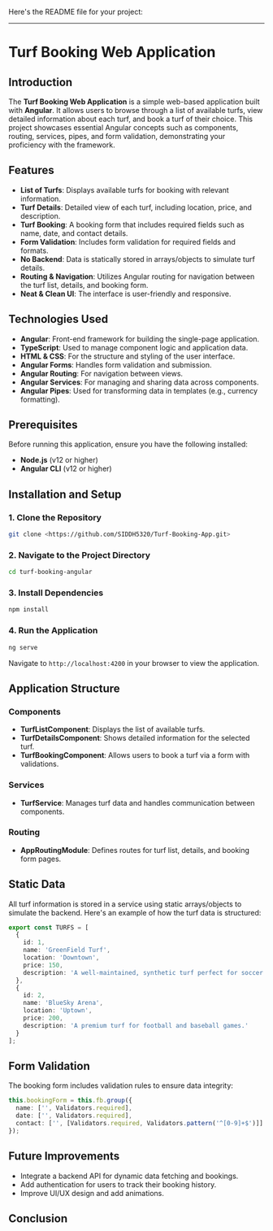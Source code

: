 Here's the README file for your project:

---

# Turf Booking Web Application

## Introduction
The **Turf Booking Web Application** is a simple web-based application built with **Angular**. It allows users to browse through a list of available turfs, view detailed information about each turf, and book a turf of their choice. This project showcases essential Angular concepts such as components, routing, services, pipes, and form validation, demonstrating your proficiency with the framework.

## Features
- **List of Turfs**: Displays available turfs for booking with relevant information.
- **Turf Details**: Detailed view of each turf, including location, price, and description.
- **Turf Booking**: A booking form that includes required fields such as name, date, and contact details.
- **Form Validation**: Includes form validation for required fields and formats.
- **No Backend**: Data is statically stored in arrays/objects to simulate turf details.
- **Routing & Navigation**: Utilizes Angular routing for navigation between the turf list, details, and booking form.
- **Neat & Clean UI**: The interface is user-friendly and responsive.

## Technologies Used
- **Angular**: Front-end framework for building the single-page application.
- **TypeScript**: Used to manage component logic and application data.
- **HTML & CSS**: For the structure and styling of the user interface.
- **Angular Forms**: Handles form validation and submission.
- **Angular Routing**: For navigation between views.
- **Angular Services**: For managing and sharing data across components.
- **Angular Pipes**: Used for transforming data in templates (e.g., currency formatting).

## Prerequisites
Before running this application, ensure you have the following installed:
- **Node.js** (v12 or higher)
- **Angular CLI** (v12 or higher)

## Installation and Setup

### 1. Clone the Repository
```bash
git clone <https://github.com/SIDDH5320/Turf-Booking-App.git>
```

### 2. Navigate to the Project Directory
```bash
cd turf-booking-angular
```

### 3. Install Dependencies
```bash
npm install
```

### 4. Run the Application
```bash
ng serve
```
Navigate to `http://localhost:4200` in your browser to view the application.

## Application Structure

### Components
- **TurfListComponent**: Displays the list of available turfs.
- **TurfDetailsComponent**: Shows detailed information for the selected turf.
- **TurfBookingComponent**: Allows users to book a turf via a form with validations.

### Services
- **TurfService**: Manages turf data and handles communication between components.

### Routing
- **AppRoutingModule**: Defines routes for turf list, details, and booking form pages.

## Static Data
All turf information is stored in a service using static arrays/objects to simulate the backend. Here's an example of how the turf data is structured:
```typescript
export const TURFS = [
  {
    id: 1,
    name: 'GreenField Turf',
    location: 'Downtown',
    price: 150,
    description: 'A well-maintained, synthetic turf perfect for soccer and cricket.'
  },
  {
    id: 2,
    name: 'BlueSky Arena',
    location: 'Uptown',
    price: 200,
    description: 'A premium turf for football and baseball games.'
  }
];
```

## Form Validation
The booking form includes validation rules to ensure data integrity:
```typescript
this.bookingForm = this.fb.group({
  name: ['', Validators.required],
  date: ['', Validators.required],
  contact: ['', [Validators.required, Validators.pattern('^[0-9]+$')]]
});
```

## Future Improvements
- Integrate a backend API for dynamic data fetching and bookings.
- Add authentication for users to track their booking history.
- Improve UI/UX design and add animations.

## Conclusion


